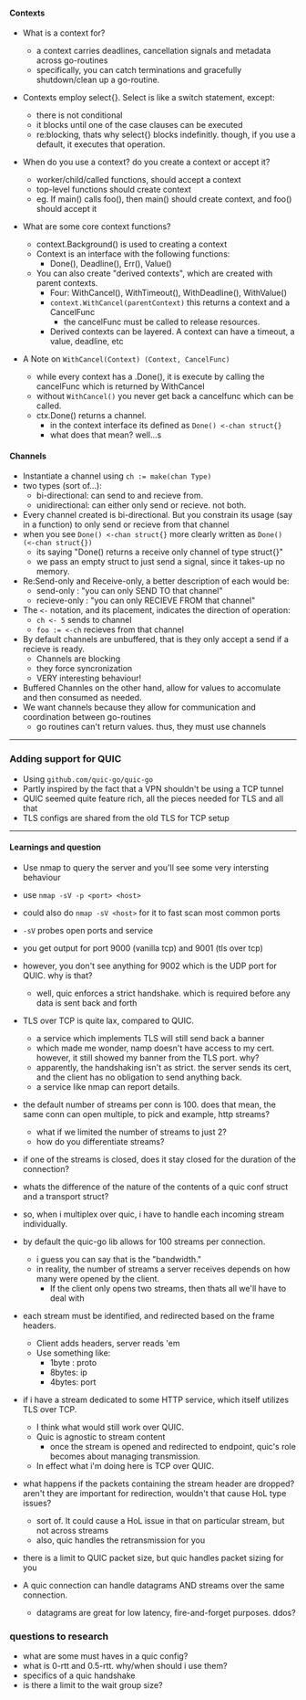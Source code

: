 #### Contexts
- What is a context for?
    - a context carries deadlines, cancellation signals and metadata across go-routines
    - specifically, you can catch terminations and gracefully shutdown/clean up a go-routine.

- Contexts employ select{}. Select is like a switch statement, except:
    - there is not conditional
    - it blocks until one of the case clauses can be executed
    - re:blocking, thats why select{} blocks indefinitly. though, if you use a default, it executes that operation.

- When do you use a context? do you create a context or accept it?
    - worker/child/called functions, should accept a context
    - top-level functions should create context
    - eg. If main() calls foo(), then main() should create context, and foo() should accept it

- What are some core context functions?
    - context.Background() is used to creating a context
    - Context is an interface with the following functions:
        - Done(), Deadline(), Err(), Value()
    - You can also create "derived contexts", which are created with parent contexts.
        - Four: WithCancel(), WithTimeout(), WithDeadline(), WithValue()
        - `context.WithCancel(parentContext)` this returns a context and a CancelFunc
            - the cancelFunc must be called to release resources.
        - Derived contexts can be layered. A context can have a timeout, a value, deadline, etc

- A Note on `WithCancel(Context) (Context, CancelFunc)`
    - while every context has a .Done(), it is execute by calling the cancelFunc which is returned by WithCancel
    - without `WithCancel()` you never get back a cancelfunc which can be called.
    - ctx.Done() returns a channel. 
        - in the context interface its defined as `Done() <-chan struct{}`
        - what does that mean? well...s

#### Channels
- Instantiate a channel using `ch := make(chan Type)`
- two types (sort of...):
    - bi-directional: can send to and recieve from.
    - unidirectional: can either only send or recieve. not both.
- Every channel created is bi-directional. But you constrain its usage (say in a function) to only send or recieve from that channel
- when you see `Done() <-chan struct{}` more clearly written as `Done() (<-chan struct{})`
    - its saying "Done() returns a receive only channel of type struct{}"
    - we pass an empty struct to just send a signal, since it takes-up no memory.
- Re:Send-only and Receive-only, a better description of each would be:
    - send-only     : "you can only SEND TO that channel"
    - recieve-only  : "you can only RECIEVE FROM that channel"
- The `<-` notation, and its placement, indicates the direction of operation:
    - `ch <- 5` sends to channel
    - `foo := <-ch` recieves from that channel
- By default channels are unbuffered, that is they only accept a send if a recieve is ready.
    - Channels are blocking
    - they force syncronization
    - VERY interesting behaviour!
- Buffered Channles on the other hand, allow for values to accomulate and then consumed as needed.
- We want channels because they allow for communication and coordination between go-routines
    - go routines can't return values. thus, they must use channels 


---
### Adding support for QUIC
- Using `github.com/quic-go/quic-go`
- Partly inspired by the fact that a VPN shouldn't be using a TCP tunnel
- QUIC seemed quite feature rich, all the pieces needed for TLS and all that
- TLS configs are shared from the old TLS for TCP setup

---
#### Learnings and question
- Use nmap to query the server and you'll see some very intersting behaviour
- use `nmap -sV -p <port> <host>`
- could also do `nmap -sV <host>` for it to fast scan most common ports
-  `-sV` probes open ports and service
- you get output for port 9000 (vanilla tcp) and 9001 (tls over tcp)
- however, you don't see anything for 9002 which is the UDP port for QUIC. why is that?
    - well, quic enforces a strict handshake. which is required before any data is sent back and forth
- TLS over TCP is quite lax, compared to QUIC.
    - a service which implements TLS will still send back a banner
    - which made me wonder, namp doesn't have access to my cert. however, it still showed my banner from the TLS port. why?
    - apparently, the handshaking isn't as strict. the server sends its cert, and the client has no obligation to send anything back.
    - a service like nmap can report details.

- the default number of streams per conn is 100. does that mean, the same conn can open multiple, to pick and example, http streams?
    - what if we limited the number of streams to just 2?
    - how do you differentiate streams?
- if one of the streams is closed, does it stay closed for the duration of the connection?
- whats the difference of the nature of the contents of a quic conf struct and a transport struct? 

- so, when i multiplex over quic, i have to handle each incoming stream individually.
- by default the quic-go lib allows for 100 streams per connection. 
    - i guess you can say that is the "bandwidth." 
    - in reality, the number of streams a server receives depends on how many were opened by the client.
        - If the client only opens two streams, then thats all we'll have to deal with
- each stream must be identified, and redirected based on the frame headers. 
    - Client adds headers, server reads 'em
    - Use something like: 
        - 1byte : proto
        - 8bytes: ip
        - 4bytes: port
- if i have a stream dedicated to some HTTP service, which itself utilizes TLS over TCP.
    - I think what would still work over QUIC. 
    - Quic is agnostic to stream content
        - once the stream is opened and redirected to endpoint, quic's role becomes about managing transmission. 
    - In effect what i'm doing here is TCP over QUIC.
- what happens if the packets containing the stream header are dropped? aren't they are important for redirection, wouldn't that cause HoL type issues?
    - sort of. It could cause a HoL issue in that on particular stream, but not across streams
    - also, quic handles the retransmission for you
- there is a limit to QUIC packet size, but quic handles packet sizing for you
- A quic connection can handle datagrams AND streams over the same connection.
    - datagrams are great for low latency, fire-and-forget purposes. ddos?

### questions to research
- what are some must haves in a quic config?
- what is 0-rtt and 0.5-rtt. why/when should i use them?
- specifics of a quic handshake
- is there a limit to the wait group size?
